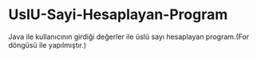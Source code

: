 # UslU-Sayi-Hesaplayan-Program
Java ile kullanıcının girdiği değerler ile üslü sayı hesaplayan program.(For döngüsü ile yapılmıştır.)
